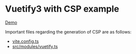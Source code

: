 # Vuetify3 with CSP example

[Demo](https://vuetify3-with-csp.pages.dev/)

Important files regarding the generation of CSP are as follows:

- [vite.config.ts](https://github.com/SegaraRai/vuetify3-with-csp/blob/main/vite.config.ts)
- [src/modules/vuetify.ts](https://github.com/SegaraRai/vuetify3-with-csp/blob/main/src/modules/vuetify.ts)
